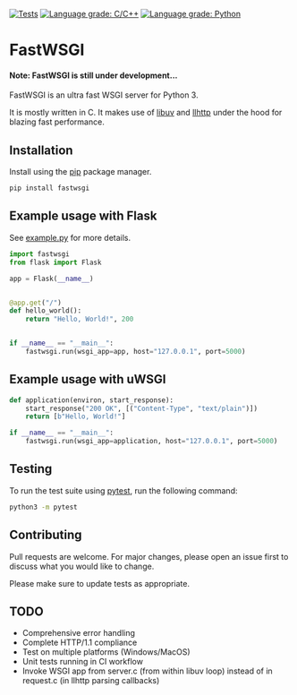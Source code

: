 [![Tests](https://github.com/jamesroberts/fastwsgi/actions/workflows/tests.yml/badge.svg?branch=main)](https://github.com/jamesroberts/fastwsgi/actions/workflows/tests.yml)
[![Language grade: C/C++](https://img.shields.io/lgtm/grade/cpp/g/jamesroberts/fast-wsgi.svg?logo=lgtm&logoWidth=18)](https://lgtm.com/projects/g/jamesroberts/fastwsgi/context:cpp)
[![Language grade: Python](https://img.shields.io/lgtm/grade/python/g/jamesroberts/fast-wsgi.svg?logo=lgtm&logoWidth=18)](https://lgtm.com/projects/g/jamesroberts/fastwsgi/context:python)

# FastWSGI
#### Note: FastWSGI is still under development...

FastWSGI is an ultra fast WSGI server for Python 3. 

It is mostly written in C. It makes use of [libuv](https://github.com/libuv/libuv) and [llhttp](https://github.com/nodejs/llhttp) under the hood for blazing fast performance. 


## Installation

Install using the [pip](https://pip.pypa.io/en/stable/) package manager.

```bash
pip install fastwsgi
```

## Example usage with Flask

See [example.py](https://github.com/jamesroberts/fast-wsgi/blob/main/example.py) for more details.

```python
import fastwsgi
from flask import Flask

app = Flask(__name__)


@app.get("/")
def hello_world():
    return "Hello, World!", 200


if __name__ == "__main__":
    fastwsgi.run(wsgi_app=app, host="127.0.0.1", port=5000)
```


## Example usage with uWSGI

```python
def application(environ, start_response):
    start_response("200 OK", [("Content-Type", "text/plain")])
    return [b"Hello, World!"]

if __name__ == "__main__":
    fastwsgi.run(wsgi_app=application, host="127.0.0.1", port=5000)
```

## Testing

To run the test suite using [pytest](https://docs.pytest.org/en/latest/getting-started.html), run the following command:

```bash
python3 -m pytest
```

## Contributing
Pull requests are welcome. For major changes, please open an issue first to discuss what you would like to change.

Please make sure to update tests as appropriate.

## TODO

- Comprehensive error handling
- Complete HTTP/1.1 compliance
- Test on multiple platforms (Windows/MacOS)
- Unit tests running in CI workflow
- Invoke WSGI app from server.c (from within libuv loop) instead of in request.c (in llhttp parsing callbacks)